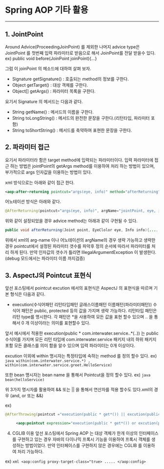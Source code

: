 # Spring AOP 기타 활용 #
------------------------

## 1. JointPoint ##
Around Advice(ProceedingJoinPoint) 를 제외한 나머지 advice type은 JointPoint 를 첫번째 입력 파라미터로 받음으로 해서 JoinPoint를 전달 받을수 있다.
ex) public void before(JoinPoint joinPoint){...}

그럼 이 joinPoint 의 메소드에 대하여 살펴 보자.
 - Signature getSignature() : 호출되는 method의 정보를 구한다.
 - Object getTarget() : 대상 객체를 구한다.
 - Object[] getArgs() : 파라미터 목록을 구한다.

요기서 Signature 의 메서드는 다음과 같다.
 - String getName() : 메서드의 이름을 구한다.
 - String toLongString() : 메서드의 완전한 문장을 구한다.(리턴타입, 파라미터 포함)
 - String toShortString() : 메서드를 축약하여 표현한 문장을 구한다.

## 2. 파라미터 접근 ##

요기서 파라미터라 함은 target method에 입력되는 파라미터이다.
입력 파라미터에 접근 하는 방법은 jointPoint의 getArgs method를 이용하여 처리 하는 방법이 있으며, 부가적으로 args 인자값을 이용하는 방법이 있다.

xml 방식으로는 아래와 같이 접근 한다.
```xml
<aop:after-returning pointcut="args(eye, info)" method="afterReturning"  arg-name="joinPoint, eye, info" />
```

어노테이션 방식은 아래와 같다.

```java
@AfterReturning(pointcut="args(eye, info)", argName="jointPoint, eye, info")
```

위와 같이 설정되었을 경우 advice method는 아래과 같이 구현될 수 있다.

```java
public void afterReturning(Joint point, EyeClolor eye, Info info){.....}
```

위에서 xml의 arg-name 이나 어노테이션의 argName의 경우 생략 가능하고 생략한 경우 pointcut에서 설정된 파라미터 갯수를 파악후 정의 순서에 따라서 파라미터를 처리 하게 된다. 만약 인자값의 갯수가 틀리면 IllegalArgumentException 이 발생한다.(debug 모드에서는 파라미터 이름 까지검증)

## 3. AspectJ의 Pointcut 표현식 ##
앞선 포스팅에서 pointcut excution 에서의 표현식은 AspectJ 의 표현식을 따르며 기본 형식은 다음과 같다.

 - execution(수식어패턴 리턴타입패턴 글래스이름패턴 이름패턴(파라미터패턴))
수식어 패턴은 public, protected 등의 값을 가지며 생략 가능하다. 리턴타입 패턴은 리턴 type를 명시한다. 각 패턴은 *을 사용하여 모든 값을 표현 할수 있으며 .. 을 통해서 0 개 이상이라는 의미를 표현할수 있다.

앞서 예시에서 적용한 execution(public * com.interwater.service..*(..)) 는 public 수식어를 가지며 모든 리턴 타입에 com.interwater.service 패키지 내의 하위 패키지 포함 모든 클래스를 의미 함을 알수 있으며 입력 파라미터는 0개 이상이다.

excution 이외에 within 명시자는 특정타입에 속하는 method 를 정의 할수 있다. 
ex) ``` java within(com.interwater.service.*) , within(com.interwater.service.greet.HelloService) ```

또한 bean 명시자는 bean name 을 통해서 Pointcut을 정의 할수 있다.
ex) ```java bean(helloService) ```

위 3가지 명시자를 활용하여 && 또는 || 을 통해서 연산자를 적용 할수도 있다.xml의 경우 (and, or 또는 &amp;&amp;)

ex) 

```java
@AfterThrowing(pointcut ="execution(public * get*()) || excution(public * set*())" )
```
```xml
     <aop:pointcut expression="execution(public * get*()) or excution(public * set*())"/>
```


4. CGLIB 이용
앞선 포스팅에서 Spring AOP 는 대상 객체가 한개 이상의 인터페이스를 구현하고 있는 경우 자바의 다이나믹 프록시 기능을 이용하여 프록시 객체를 생성하는 방법이었다. 만약 인터페이스를 구현하지 않은 경우에는 CGLIB 를 이용하여 처리 가능하다.

ex) ```xml <aop:config proxy-target-class="true> ..... </aop:config> ```
